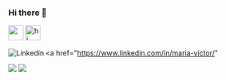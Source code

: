 ### Hi there 👋

<img src="https://tenor.com/bsyvz.gif" width="30"/>

<img alt="hi" src="https://emojis.slackmojis.com/emojis/images/1572027739/6832/blob_cheer.png?1572027739" width="30"/>

<a href="<https://www.linkedin.com/in/maria-victor/>"
 <img align="left" alt="Linkedin" witdth="22px" src="https://img.shields.io/badge/LinkedIn-0077B5?style=for-the-badge&logo=linkedin&logoColor=white">
 </a>

 <img src="https://img.shields.io/badge/LinkedIn-0077B5?style=for-the-badge&logo=linkedin&logoColor=white" />
 <img src="https://img.shields.io/badge/Medium-12100E?style=for-the-badge&logo=medium&logoColor=white" />
<!--
**Maryvictor/Maryvictor** is a ✨ _special_ ✨ repository because its `README.md` (this file) appears on your GitHub profile.

Here are some ideas to get you started:

- 🔭 I’m currently working on ...
- 🌱 I’m currently learning ...
- 👯 I’m looking to collaborate on ...
- 🤔 I’m looking for help with ...
- 💬 Ask me about ...
- 📫 How to reach me: ...
- 😄 Pronouns: ...
- ⚡ Fun fact: ...
-->
